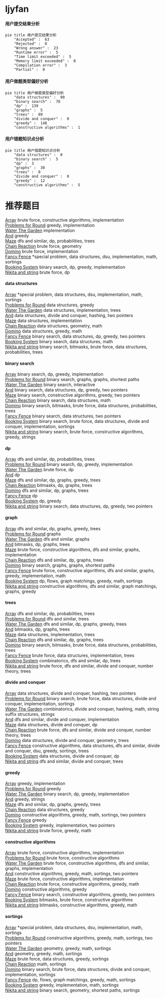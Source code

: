 # ljyfan
<!-- tabs:start -->
#### **用户提交结果分析**

```mermaid
pie title 用户提交结果分析
    "Accepted" :  63
    "Rejected" :  0
    "Wrong answer" :  23
    "Runtime error" :  5
    "Time limit exceeded" :  5
    "Memory limit exceeded" :  0
    "Compilation error" :  3
    "Partial" :  0
```
#### **用户做题类型偏好分析**

```mermaid
pie title 用户做题类型偏好分析
    "data structures" :  90
    "binary search" :  78
    "dp" :  139
    "graphs" :  5
    "trees" :  89
    "divide and conquer" :  0
    "greedy" :  148
    "constructive algorithms" :  1
```
#### **用户错题知识点分析**

```mermaid
pie title 用户错题知识点分析
    "data structures" :  0
    "binary search" :  5
    "dp" :  3
    "graphs" :  30
    "trees" :  0
    "divide and conquer" :  0
    "greedy" :  12
    "constructive algorithms" :  5
```
<!-- tabs:end -->
# 推荐题目
[Array](http://codeforces.com/problemset/problem/300/A)		brute force,
                        constructive algorithms,
                        implementation		  
[Problems for Round](http://codeforces.com/problemset/problem/673/B)		greedy,
                        implementation		  
[Water The Garden](http://codeforces.com/problemset/problem/920/A)		implementation		  
[And](http://codeforces.com/problemset/problem/1013/B)		greedy		  
[Maze](http://codeforces.com/problemset/problem/123/E)		dfs and similar,
                        dp,
                        probabilities,
                        trees		  
[Chain Reaction](https://codeforces.com/contest/667/problem/E)		brute force,
                        geometry		  
[Domino](http://codeforces.com/problemset/problem/97/A)		brute force,
                        implementation		  
[Fancy Fence](http://codeforces.com/problemset/problem/1402/A)		*special problem,
                        data structures,
                        dsu,
                        implementation,
                        math,
                        sortings		  
[Booking System](http://codeforces.com/problemset/problem/416/C)		binary search,
                        dp,
                        greedy,
                        implementation		  
[Nikita and string](http://codeforces.com/problemset/problem/877/B)		brute force,
                        dp		  
<!-- tabs:start -->
#### **data structures**
[Array](http://codeforces.com/problemset/problem/1402/A)		*special problem,
                        data structures,
                        dsu,
                        implementation,
                        math,
                        sortings		  
[Problems for Round](http://codeforces.com/problemset/problem/1214/C)		data structures,
                        greedy		  
[Water The Garden](http://codeforces.com/problemset/problem/1149/C)		data structures,
                        implementation,
                        trees		  
[And](http://codeforces.com/problemset/problem/1418/G)		data structures,
                        divide and conquer,
                        hashing,
                        two pointers		  
[Maze](http://codeforces.com/problemset/problem/863/D)		data structures,
                        implementation		  
[Chain Reaction](https://codeforces.com/contest/651/problem/C)		data structures,
                        geometry,
                        math		  
[Domino](http://codeforces.com/problemset/problem/1492/B)		data structures,
                        greedy,
                        math		  
[Fancy Fence](http://codeforces.com/problemset/problem/1492/C)		binary search,
                        data structures,
                        dp,
                        greedy,
                        two pointers		  
[Booking System](http://codeforces.com/problemset/problem/1490/G)		binary search,
                        data structures,
                        math		  
[Nikita and string](http://codeforces.com/problemset/problem/1479/D)		binary search,
                        bitmasks,
                        brute force,
                        data structures,
                        probabilities,
                        trees		  
#### **binary search**
[Array](http://codeforces.com/problemset/problem/416/C)		binary search,
                        dp,
                        greedy,
                        implementation		  
[Problems for Round](https://codeforces.com/contest/1262/problem/E)		binary search,
                        graphs,
                        graphs,
                        shortest paths		  
[Water The Garden](http://codeforces.com/problemset/problem/1010/B)		binary search,
                        interactive		  
[And](http://codeforces.com/problemset/problem/1492/C)		binary search,
                        data structures,
                        dp,
                        greedy,
                        two pointers		  
[Maze](http://codeforces.com/problemset/problem/1463/D)		binary search,
                        constructive algorithms,
                        greedy,
                        two pointers		  
[Chain Reaction](http://codeforces.com/problemset/problem/1490/G)		binary search,
                        data structures,
                        math		  
[Domino](http://codeforces.com/problemset/problem/1479/D)		binary search,
                        bitmasks,
                        brute force,
                        data structures,
                        probabilities,
                        trees		  
[Fancy Fence](http://codeforces.com/problemset/problem/1436/E)		binary search,
                        data structures,
                        two pointers		  
[Booking System](http://codeforces.com/problemset/problem/1461/D)		binary search,
                        brute force,
                        data structures,
                        divide and conquer,
                        implementation,
                        sortings		  
[Nikita and string](http://codeforces.com/problemset/problem/1493/C)		binary search,
                        brute force,
                        constructive algorithms,
                        greedy,
                        strings		  
#### **dp**
[Array](http://codeforces.com/problemset/problem/123/E)		dfs and similar,
                        dp,
                        probabilities,
                        trees		  
[Problems for Round](http://codeforces.com/problemset/problem/416/C)		binary search,
                        dp,
                        greedy,
                        implementation		  
[Water The Garden](http://codeforces.com/problemset/problem/877/B)		brute force,
                        dp		  
[And](http://codeforces.com/problemset/problem/1188/D)		dp		  
[Maze](http://codeforces.com/problemset/problem/758/E)		dfs and similar,
                        dp,
                        graphs,
                        greedy,
                        trees		  
[Chain Reaction](http://codeforces.com/problemset/problem/152/E)		bitmasks,
                        dp,
                        graphs,
                        trees		  
[Domino](http://codeforces.com/problemset/problem/835/F)		dfs and similar,
                        dp,
                        graphs,
                        trees		  
[Fancy Fence](http://codeforces.com/problemset/problem/909/C)		dp		  
[Booking System](http://codeforces.com/problemset/problem/545/C)		dp,
                        greedy		  
[Nikita and string](http://codeforces.com/problemset/problem/1492/C)		binary search,
                        data structures,
                        dp,
                        greedy,
                        two pointers		  
#### **graph**
[Array](http://codeforces.com/problemset/problem/758/E)		dfs and similar,
                        dp,
                        graphs,
                        greedy,
                        trees		  
[Problems for Round](http://codeforces.com/problemset/problem/1147/A)		graphs		  
[Water The Garden](http://codeforces.com/problemset/problem/131/D)		dfs and similar,
                        graphs		  
[And](http://codeforces.com/problemset/problem/152/E)		bitmasks,
                        dp,
                        graphs,
                        trees		  
[Maze](http://codeforces.com/problemset/problem/1494/F)		brute force,
                        constructive algorithms,
                        dfs and similar,
                        graphs,
                        implementation		  
[Chain Reaction](http://codeforces.com/problemset/problem/835/F)		dfs and similar,
                        dp,
                        graphs,
                        trees		  
[Domino](https://codeforces.com/contest/1262/problem/E)		binary search,
                        graphs,
                        graphs,
                        shortest paths		  
[Fancy Fence](http://codeforces.com/problemset/problem/1487/C)		brute force,
                        constructive algorithms,
                        dfs and similar,
                        graphs,
                        greedy,
                        implementation,
                        math		  
[Booking System](http://codeforces.com/problemset/problem/1437/C)		dp,
                        flows,
                        graph matchings,
                        greedy,
                        math,
                        sortings		  
[Nikita and string](http://codeforces.com/problemset/problem/1470/D)		constructive algorithms,
                        dfs and similar,
                        graph matchings,
                        graphs,
                        greedy		  
#### **trees**
[Array](http://codeforces.com/problemset/problem/123/E)		dfs and similar,
                        dp,
                        probabilities,
                        trees		  
[Problems for Round](http://codeforces.com/problemset/problem/1143/C)		dfs and similar,
                        trees		  
[Water The Garden](http://codeforces.com/problemset/problem/758/E)		dfs and similar,
                        dp,
                        graphs,
                        greedy,
                        trees		  
[And](http://codeforces.com/problemset/problem/152/E)		bitmasks,
                        dp,
                        graphs,
                        trees		  
[Maze](http://codeforces.com/problemset/problem/1149/C)		data structures,
                        implementation,
                        trees		  
[Chain Reaction](http://codeforces.com/problemset/problem/835/F)		dfs and similar,
                        dp,
                        graphs,
                        trees		  
[Domino](http://codeforces.com/problemset/problem/1479/D)		binary search,
                        bitmasks,
                        brute force,
                        data structures,
                        probabilities,
                        trees		  
[Fancy Fence](http://codeforces.com/problemset/problem/1511/C)		brute force,
                        data structures,
                        implementation,
                        trees		  
[Booking System](http://codeforces.com/problemset/problem/1499/F)		combinatorics,
                        dfs and similar,
                        dp,
                        trees		  
[Nikita and string](http://codeforces.com/problemset/problem/1491/E)		brute force,
                        dfs and similar,
                        divide and conquer,
                        number theory,
                        trees		  
#### **divide and conquer**
[Array](http://codeforces.com/problemset/problem/1418/G)		data structures,
                        divide and conquer,
                        hashing,
                        two pointers		  
[Problems for Round](http://codeforces.com/problemset/problem/1461/D)		binary search,
                        brute force,
                        data structures,
                        divide and conquer,
                        implementation,
                        sortings		  
[Water The Garden](http://codeforces.com/problemset/problem/1466/G)		combinatorics,
                        divide and conquer,
                        hashing,
                        math,
                        string suffix structures,
                        strings		  
[And](http://codeforces.com/problemset/problem/1490/D)		dfs and similar,
                        divide and conquer,
                        implementation		  
[Maze](https://codeforces.com/contest/1483/problem/C)		data structures,
                        divide and conquer,
                        dp		  
[Chain Reaction](http://codeforces.com/problemset/problem/1491/E)		brute force,
                        dfs and similar,
                        divide and conquer,
                        number theory,
                        trees		  
[Domino](http://codeforces.com/problemset/problem/1303/G)		data structures,
                        divide and conquer,
                        geometry,
                        trees		  
[Fancy Fence](http://codeforces.com/problemset/problem/1494/D)		constructive algorithms,
                        data structures,
                        dfs and similar,
                        divide and conquer,
                        dsu,
                        greedy,
                        sortings,
                        trees		  
[Booking System](http://codeforces.com/problemset/problem/1482/E)		data structures,
                        divide and conquer,
                        dp		  
[Nikita and string](http://codeforces.com/problemset/problem/566/C)		dfs and similar,
                        divide and conquer,
                        trees		  
#### **greedy**
[Array](http://codeforces.com/problemset/problem/673/B)		greedy,
                        implementation		  
[Problems for Round](http://codeforces.com/problemset/problem/1013/B)		greedy		  
[Water The Garden](http://codeforces.com/problemset/problem/416/C)		binary search,
                        dp,
                        greedy,
                        implementation		  
[And](http://codeforces.com/problemset/problem/628/C)		greedy,
                        strings		  
[Maze](http://codeforces.com/problemset/problem/758/E)		dfs and similar,
                        dp,
                        graphs,
                        greedy,
                        trees		  
[Chain Reaction](http://codeforces.com/problemset/problem/1214/C)		data structures,
                        greedy		  
[Domino](http://codeforces.com/problemset/problem/1148/E)		constructive algorithms,
                        greedy,
                        math,
                        sortings,
                        two pointers		  
[Fancy Fence](http://codeforces.com/problemset/problem/1070/F)		greedy		  
[Booking System](http://codeforces.com/problemset/problem/381/A)		greedy,
                        implementation,
                        two pointers		  
[Nikita and string](http://codeforces.com/problemset/problem/1236/A)		brute force,
                        greedy,
                        math		  
#### **constructive algorithms**
[Array](http://codeforces.com/problemset/problem/300/A)		brute force,
                        constructive algorithms,
                        implementation		  
[Problems for Round](http://codeforces.com/problemset/problem/1157/G)		brute force,
                        constructive algorithms		  
[Water The Garden](http://codeforces.com/problemset/problem/1494/F)		brute force,
                        constructive algorithms,
                        dfs and similar,
                        graphs,
                        implementation		  
[And](http://codeforces.com/problemset/problem/1148/E)		constructive algorithms,
                        greedy,
                        math,
                        sortings,
                        two pointers		  
[Maze](http://codeforces.com/problemset/problem/305/A)		brute force,
                        constructive algorithms,
                        implementation		  
[Chain Reaction](http://codeforces.com/problemset/problem/1334/C)		brute force,
                        constructive algorithms,
                        greedy,
                        math		  
[Domino](http://codeforces.com/problemset/problem/1493/A)		constructive algorithms,
                        greedy		  
[Fancy Fence](http://codeforces.com/problemset/problem/1463/D)		binary search,
                        constructive algorithms,
                        greedy,
                        two pointers		  
[Booking System](https://codeforces.com/contest/1456/problem/B)		bitmasks,
                        brute force,
                        constructive algorithms		  
[Nikita and string](http://codeforces.com/problemset/problem/1492/D)		bitmasks,
                        constructive algorithms,
                        greedy,
                        math		  
#### **sortings**
[Array](http://codeforces.com/problemset/problem/1402/A)		*special problem,
                        data structures,
                        dsu,
                        implementation,
                        math,
                        sortings		  
[Problems for Round](http://codeforces.com/problemset/problem/1148/E)		constructive algorithms,
                        greedy,
                        math,
                        sortings,
                        two pointers		  
[Water The Garden](https://codeforces.com/contest/1496/problem/C)		geometry,
                        greedy,
                        math,
                        sortings		  
[And](http://codeforces.com/problemset/problem/1495/A)		geometry,
                        greedy,
                        math,
                        sortings		  
[Maze](http://codeforces.com/problemset/problem/1497/A)		brute force,
                        data structures,
                        greedy,
                        sortings		  
[Chain Reaction](http://codeforces.com/problemset/problem/1427/A)		math,
                        sortings		  
[Domino](http://codeforces.com/problemset/problem/1461/D)		binary search,
                        brute force,
                        data structures,
                        divide and conquer,
                        implementation,
                        sortings		  
[Fancy Fence](http://codeforces.com/problemset/problem/1437/C)		dp,
                        flows,
                        graph matchings,
                        greedy,
                        math,
                        sortings		  
[Booking System](http://codeforces.com/problemset/problem/1473/A)		greedy,
                        implementation,
                        math,
                        sortings		  
[Nikita and string](http://codeforces.com/problemset/problem/1486/B)		binary search,
                        geometry,
                        shortest paths,
                        sortings		  
<!-- tabs:end -->
